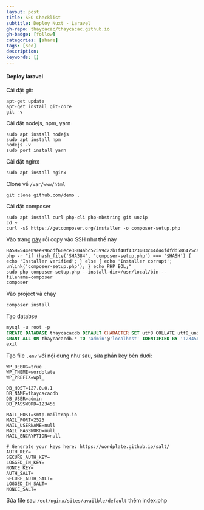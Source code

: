 ```yaml
---
layout: post
title: SEO Checklist
subtitle: Deploy Nuxt - Laravel
gh-repo: thaycacac/thaycacac.github.io
gh-badge: [follow]
categories: [share]
tags: [seo]
description:
keywords: []
---
```


#### Deploy laravel

Cài đặt git:

```ssh
apt-get update
apt-get install git-core
git -v
```

Cài đặt nodejs, npm, yarn

```ssh
sudo apt install nodejs
sudo apt install npm
nodejs -v
sudo port install yarn
```

Cài đặt nginx

```ssh
sudo apt install nginx
```

Clone về `/var/www/html`

```ssh
git clone github.com/demo .
```

Cài đặt composer

```ssh
sudo apt install curl php-cli php-mbstring git unzip
cd ~
curl -sS https://getcomposer.org/installer -o composer-setup.php
```

Vào trang [này](https://composer.github.io/pubkeys.html) rồi copy vào SSH như thế này

```ssh
HASH=544e09ee996cdf60ece3804abc52599c22b1f40f4323403c44d44fdfdd586475ca9813a858088ffbc1f233e9b180f061
php -r "if (hash_file('SHA384', 'composer-setup.php') === '$HASH') { echo 'Installer verified'; } else { echo 'Installer corrupt'; unlink('composer-setup.php'); } echo PHP_EOL;"
sudo php composer-setup.php --install-dir=/usr/local/bin --filename=composer
composer
```

Vào project và chạy

```ssh
composer install
```

Tạo databse

```sql
mysql -u root -p
CREATE DATABASE thaycacacdb DEFAULT CHARACTER SET utf8 COLLATE utf8_unicode_ci;
GRANT ALL ON thaycacacdb.* TO 'admin'@'localhost' IDENTIFIED BY '123456'
exit
```

Tạo file `.env` với nội dung như sau, sửa phần key bên dưới:

```ssh
WP_DEBUG=true
WP_THEME=wordplate
WP_PREFIX=wpl_

DB_HOST=127.0.0.1
DB_NAME=thaycacacdb
DB_USER=admin
DB_PASSWORD=123456

MAIL_HOST=smtp.mailtrap.io
MAIL_PORT=2525
MAIL_USERNAME=null
MAIL_PASSWORD=null
MAIL_ENCRYPTION=null

# Generate your keys here: https://wordplate.github.io/salt/
AUTH_KEY=
SECURE_AUTH_KEY=
LOGGED_IN_KEY=
NONCE_KEY=
AUTH_SALT=
SECURE_AUTH_SALT=
LOGGED_IN_SALT=
NONCE_SALT=
```

Sửa file sau `/ect/nginx/sites/availble/default` thêm index.php

